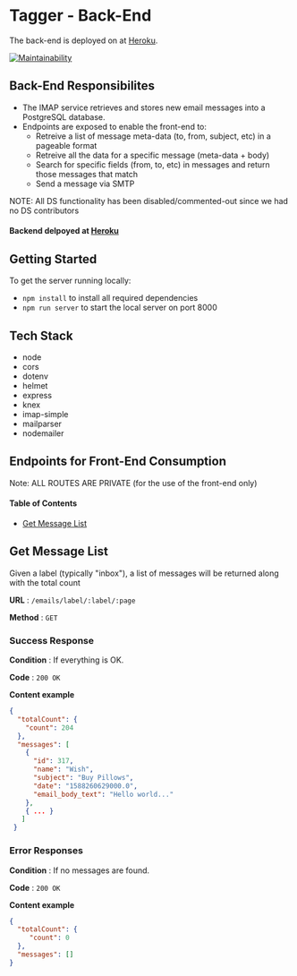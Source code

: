# Tagger - Back-End

The back-end is deployed on at [Heroku](https://tagger-be-dev.herokuapp.com/).

[![Maintainability](https://api.codeclimate.com/v1/badges/aa6f20b6890135c5e02f/maintainability)](https://codeclimate.com/github/Lambda-School-Labs/tagger-be/maintainability)

## Back-End Responsibilites 

* The IMAP service retrieves and stores new email messages into a PostgreSQL database.
* Endpoints are exposed to enable the front-end to:
  * Retreive a list of message meta-data (to, from, subject, etc) in a pageable format
  * Retreive all the data for a specific message (meta-data + body)
  * Search for specific fields (from, to, etc) in messages and return those messages that match
  * Send a message via SMTP
  
NOTE: All DS functionality has been disabled/commented-out since we had no DS contributors

#### Backend delpoyed at [Heroku](https://taggerhq.herokuapp.com/)

## Getting Started

To get the server running locally:

* ```npm install``` to install all required dependencies
* ```npm run server``` to start the local server on port 8000

## Tech Stack

* node
* cors
* dotenv
* helmet
* express
* knex
* imap-simple
* mailparser
* nodemailer

## Endpoints for Front-End Consumption

Note: ALL ROUTES ARE PRIVATE (for the use of the front-end only)

#### Table of Contents  
- [Get Message List](#get-message-list)


## Get Message List

Given a label (typically "inbox"), a list of messages will be returned along with the total count

**URL** : `/emails/label/:label/:page`

**Method** : `GET`

### Success Response

**Condition** : If everything is OK.

**Code** : `200 OK`

**Content example**

```json
{
  "totalCount": {
    "count": 204
  },
  "messages": [
    {
      "id": 317,
      "name": "Wish",
      "subject": "Buy Pillows",
      "date": "1588260629000.0",
      "email_body_text": "Hello world..."
    },
    { ... }
   ]
 }
```

### Error Responses

**Condition** : If no messages are found.

**Code** : `200 OK`

**Content example**

```json
{
  "totalCount": {
     "count": 0
  },
  "messages": []
}
```
